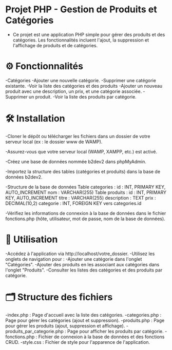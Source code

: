 # Projet PHP - Gestion de Produits et Catégories
- Ce projet est une application PHP simple pour gérer des produits et des catégories. Les fonctionnalités incluent l'ajout, la suppression et l'affichage de produits et de catégories.
  

# ⚙️ Fonctionnalités
-Catégories
-Ajouter une nouvelle catégorie.
-Supprimer une catégorie existante.
-Voir la liste des catégories et des produits
-Ajouter un nouveau produit avec une description, un prix, et une catégorie associée.
-Supprimer un produit.
-Voir la liste des produits par catégorie.


# 🛠 Installation
-Cloner le dépôt ou télécharger les fichiers dans un dossier de votre serveur local (ex : le dossier www de WAMP).

-Assurez-vous que votre serveur local (WAMP, XAMPP, etc.) est activé.

-Créez une base de données nommée b2dev2 dans phpMyAdmin.

-Importez la structure des tables (catégories et produits) dans la base de données b2dev2.

-Structure de la base de données
Table categories :
id : INT, PRIMARY KEY, AUTO_INCREMENT
nom : VARCHAR(255)
Table produits :
id : INT, PRIMARY KEY, AUTO_INCREMENT
titre : VARCHAR(255)
description : TEXT
prix : DECIMAL(10,2)
categorie : INT, FOREIGN KEY vers categories.id

-Vérifiez les informations de connexion à la base de données dans le fichier fonctions.php (hôte, utilisateur, mot de passe, nom de la base de données).

# 🚀 Utilisation
-Accédez à l'application via http://localhost/votre_dossier.
-Utilisez les onglets de navigation pour :
-Ajouter une catégorie dans l'onglet "Catégories".
-Ajouter des produits en les associant aux catégories dans l'onglet "Produits".
-Consulter les listes des catégories et des produits par catégorie.
# 🗂 Structure des fichiers
-index.php : Page d'accueil avec la liste des catégories.
-categories.php : Page pour gérer les catégories (ajout et suppression).
-produits.php : Page pour gérer les produits (ajout, suppression et affichage).
-produits_par_categorie.php : Page pour afficher les produits par catégorie.
-fonctions.php : Fichier de connexion à la base de données et des fonctions CRUD.
-style.css : Fichier de style pour l'apparence de l'application.

